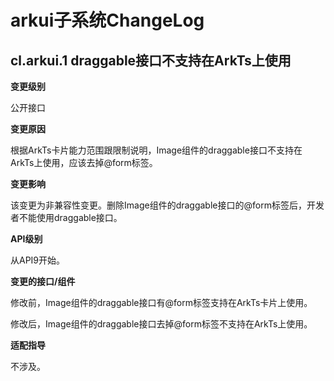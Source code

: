 # arkui子系统ChangeLog

## cl.arkui.1 draggable接口不支持在ArkTs上使用

**变更级别**

公开接口

**变更原因**

根据ArkTs卡片能力范围跟限制说明，Image组件的draggable接口不支持在ArkTs上使用，应该去掉@form标签。

**变更影响**

该变更为非兼容性变更。删除Image组件的draggable接口的@form标签后，开发者不能使用draggable接口。

**API级别**

从API9开始。

**变更的接口/组件**

修改前，Image组件的draggable接口有@form标签支持在ArkTs卡片上使用。

修改后，Image组件的draggable接口去掉@form标签不支持在ArkTs上使用。

**适配指导**

不涉及。